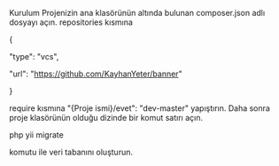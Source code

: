 Kurulum
Projenizin ana klasörünün altında bulunan composer.json adlı dosyayı açın. repositories kısmına

{

"type": "vcs",

"url": "https://github.com/KayhanYeter/banner"

}

require kısmına
"{Proje ismi}/evet": "dev-master"
yapıştırın. Daha sonra proje klasörünün olduğu dizinde bir komut satırı açın.

php yii migrate

komutu ile veri tabanını oluşturun.
